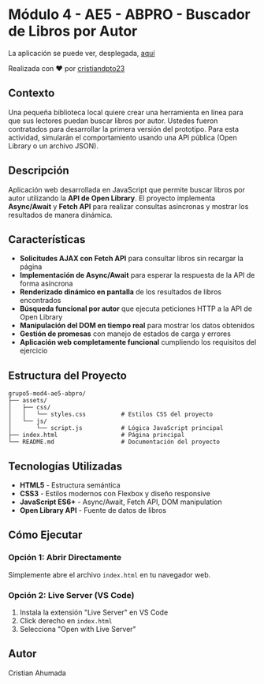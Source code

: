 # Módulo 4 - AE5 - ABPRO - Buscador de Libros por Autor

La aplicación se puede ver, desplegada, [aquí](https://cristiandpto23.github.io/buscador-de-libros/)

Realizada con ❤ por [cristiandpto23](https://github.com/cristiandpto23)

## Contexto

Una pequeña biblioteca local quiere crear una herramienta en línea para que sus lectores puedan buscar libros por autor. Ustedes fueron contratados para desarrollar la primera versión del prototipo. Para esta actividad, simularán el comportamiento usando una API pública (Open Library o un archivo JSON).

## Descripción

Aplicación web desarrollada en JavaScript que permite buscar libros por autor utilizando la **API de Open Library**. El proyecto implementa **Async/Await** y **Fetch API** para realizar consultas asíncronas y mostrar los resultados de manera dinámica.

## Características

-   **Solicitudes AJAX con Fetch API** para consultar libros sin recargar la página
-   **Implementación de Async/Await** para esperar la respuesta de la API de forma asíncrona
-   **Renderizado dinámico en pantalla** de los resultados de libros encontrados
-   **Búsqueda funcional por autor** que ejecuta peticiones HTTP a la API de Open Library
-   **Manipulación del DOM en tiempo real** para mostrar los datos obtenidos
-   **Gestión de promesas** con manejo de estados de carga y errores
-   **Aplicación web completamente funcional** cumpliendo los requisitos del ejercicio

## Estructura del Proyecto

```
grupo5-mod4-ae5-abpro/
├── assets/
│   ├── css/
│   │   └── styles.css          # Estilos CSS del proyecto
│   └── js/
│       └── script.js           # Lógica JavaScript principal
├── index.html                  # Página principal
└── README.md                   # Documentación del proyecto
```

## Tecnologías Utilizadas

-   **HTML5** - Estructura semántica
-   **CSS3** - Estilos modernos con Flexbox y diseño responsive
-   **JavaScript ES6+** - Async/Await, Fetch API, DOM manipulation
-   **Open Library API** - Fuente de datos de libros

## Cómo Ejecutar

### Opción 1: Abrir Directamente

Simplemente abre el archivo `index.html` en tu navegador web.

### Opción 2: Live Server (VS Code)

1. Instala la extensión "Live Server" en VS Code
2. Click derecho en `index.html`
3. Selecciona "Open with Live Server"

## Autor

Cristian Ahumada

